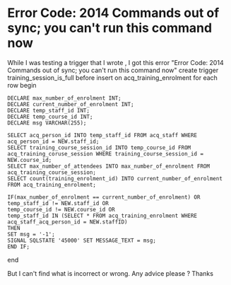 
# Error Code: 2014 Commands out of sync; you can't run this command now

While I was testing a trigger that I wrote , I got this error
"Error Code: 2014 Commands out of sync; you can't run this command now"
create trigger training_session_is_full 
    before insert on acq_training_enrolment
    for each row
begin

    DECLARE max_number_of_enrolment INT;
    DECLARE current_number_of_enrolment INT;    
    DECLARE temp_staff_id INT;
    DECLARE temp_course_id INT;
    DECLARE msg VARCHAR(255);
    
    SELECT acq_person_id INTO temp_staff_id FROM acq_staff WHERE acq_person_id = NEW.staff_id;
    SELECT training_course_session_id INTO temp_course_id FROM acq_training_coruse_session WHERE training_course_session_id = NEW.course_id;
    SELECT max_number_of_attendees INTO max_number_of_enrolment FROM acq_training_course_session;
    SELECT count(training_enrolment_id) INTO current_number_of_enrolment FROM acq_training_enrolment;

    IF(max_number_of_enrolment == current_number_of_enrolment) OR 
    temp_staff_id != NEW.staff_id OR
    temp_course_id != NEW.course_id OR
    temp_staff_id IN (SELECT * FROM acq_training_enrolment WHERE acq_staff_acq_person_id = NEW.staffID)
    THEN 
    SET msg = '-1';
    SIGNAL SQLSTATE '45000' SET MESSAGE_TEXT = msg;
    END IF;
    
end

But I can't find what is incorrect or wrong.
Any advice please ?
Thanks

        